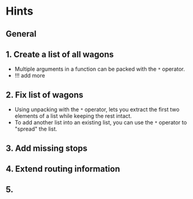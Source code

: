 # Hints

## General

## 1. Create a list of all wagons

- Multiple arguments in a function can be packed with the `*` operator.
- !!! add more

## 2. Fix list of wagons

- Using unpacking with the `*` operator, lets you extract the first two elements of a list while keeping the rest intact.
- To add another list into an existing list, you can use the `*` operator to "spread" the list.

## 3. Add missing stops

## 4. Extend routing information

## 5.
